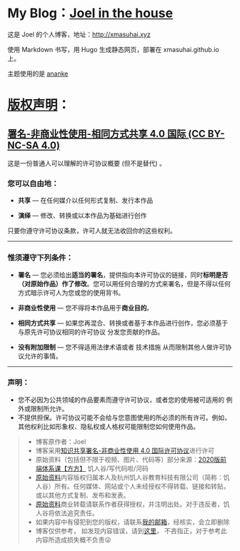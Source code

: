 # My Blog：[Joel in the house](http://xmasuhai.xyz)

这是 Joel 的个人博客，地址：http://xmasuhai.xyz

使用 Markdown 书写，用 Hugo 生成静态网页，部署在 xmasuhai.github.io 上。

主题使用的是 [ananke](https://themes.gohugo.io/gohugo-theme-ananke/)


# [版权声明](https://github.com/xmasuhai/Copyright_Hungervalley.git)：

## [署名-非商业性使用-相同方式共享 4.0 国际 (CC BY-NC-SA 4.0)](https://creativecommons.org/licenses/by-nc/4.0/deed.zh)

这是一份普通人可以理解的许可协议概要 (但不是替代) 。

### 您可以自由地：

- **共享** — 在任何媒介以任何形式复制、发行本作品

- **演绎** — 修改、转换或以本作品为基础进行创作

只要你遵守许可协议条款，许可人就无法收回你的这些权利。

---

### 惟须遵守下列条件：

- **署名** — 您必须给出**适当的署名**，提供指向本许可协议的链接，同时**标明是否（对原始作品）作了修改**。您可以用任何合理的方式来署名，但是不得以任何方式暗示许可人为您或您的使用背书。

- **非商业性使用** — 您不得将本作品用于**商业目的**。

- **相同方式共享** — 如果您再混合、转换或者基于本作品进行创作，您必须基于与原先许可协议相同的许可协议 分发您贡献的作品。

- **没有附加限制** — 您不得适用法律术语或者 技术措施 从而限制其他人做许可协议允许的事情。

---

### 声明：

- 您不必因为公共领域的作品要素而遵守许可协议，或者您的使用被可适用的 例外或限制所允许。
- 不提供担保。许可协议可能不会给与您意图使用的所必须的所有许可。例如，其他权利比如形象权、隐私权或人格权可能限制您如何使用作品。

> - 博客原作者：Joel
> - 博客采用[知识共享署名-非商业性使用 4.0 国际许可协议](https://creativecommons.org/licenses/by-nc/4.0/deed.zh)进行许可
> - 原始资料（包括但不限于视频、图片、代码等）部分来源：[2020版前端体系课【方方】](https://jirengu.com)  饥人谷/写代码啦/河码
> - [原始资料](https://jirengu.com)内容版权归属本人及杭州饥人谷教育科技有限公司（简称：饥人谷）所有。任何媒体、网站或个人未经授权不得转载、链接和转贴，或以其他方式复制、发布和发表。
> - [原始资料](https://jirengu.com)商业转载请联系作者获得授权，并注明出处。对于违反者，饥人谷将依法追究责任。
> - 如果内容中有侵犯到您的版权，请联系[我的邮箱](&#109;&#97;&#105;&#108;&#116;&#111;&#58;&#120;&#109;&#97;&#115;&#117;&#104;&#97;&#105;&#64;&#49;&#54;&#51;&#46;&#99;&#111;&#109;?subject=版权申诉&cc=jubao@12377.cn)，经核实，会立即删除
> - 博客仅供参考，
如发现内容错误，请到[这里](&#109;&#97;&#105;&#108;&#116;&#111;&#58;&#120;&#109;&#97;&#115;&#117;&#104;&#97;&#105;&#64;&#49;&#54;&#51;&#46;&#99;&#111;&#109;?subject=内容错误指正&cc=jubao@12377.cn)， 不吝指正，对于参考此内容所造成损失概不负责😜